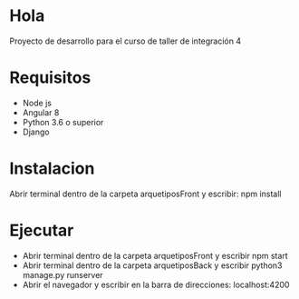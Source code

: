 # Hola

Proyecto de desarrollo para el curso de taller de integración 4

# Requisitos

* Node js
* Angular 8
* Python 3.6 o superior
* Django

# Instalacion

Abrir terminal dentro de la carpeta arquetiposFront y escribir: npm install

# Ejecutar

* Abrir terminal dentro de la carpeta arquetiposFront y escribir npm start
* Abrir terminal dentro de la carpeta arquetiposBack y escribir python3 manage.py runserver
* Abrir el navegador y escribir en la barra de direcciones: localhost:4200